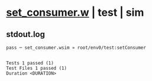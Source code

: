 # [set_consumer.w](../../../../../../examples/tests/sdk_tests/queue/set_consumer.w) | test | sim

## stdout.log
```log
pass ─ set_consumer.wsim » root/env0/test:setConsumer
 
 
Tests 1 passed (1)
Test Files 1 passed (1)
Duration <DURATION>
```

